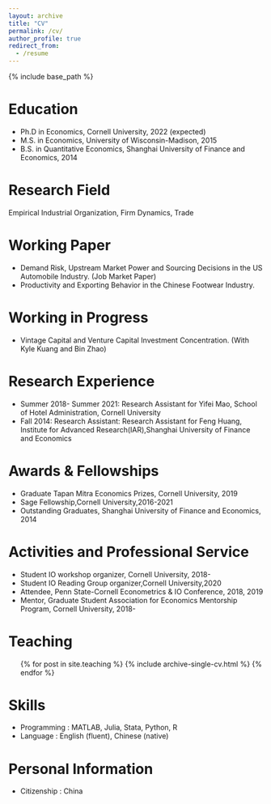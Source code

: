 ```yaml
---
layout: archive
title: "CV"
permalink: /cv/
author_profile: true
redirect_from:
  - /resume
---
```


{% include base_path %}

Education
======
* Ph.D in Economics, Cornell University, 2022 (expected)
* M.S. in Economics, University of Wisconsin-Madison, 2015
* B.S. in Quantitative Economics, Shanghai University of Finance and Economics, 2014


Research Field
======
Empirical Industrial Organization, Firm Dynamics, Trade

Working Paper
======
* Demand Risk, Upstream Market Power and Sourcing Decisions in the US Automobile Industry. (Job Market Paper)
* Productivity and Exporting Behavior in the Chinese Footwear Industry.

Working in Progress
======
* Vintage Capital and Venture Capital Investment Concentration. (With Kyle Kuang and Bin Zhao)


Research Experience
======
* Summer 2018- Summer 2021: Research Assistant for Yifei Mao, School of Hotel Administration, Cornell University
* Fall 2014: Research Assistant: Research Assistant for Feng Huang, Institute for Advanced Research(IAR),Shanghai University of Finance and Economics

Awards & Fellowships
======
* Graduate Tapan Mitra Economics Prizes, Cornell University, 2019
* Sage Fellowship,Cornell University,2016-2021
* Outstanding Graduates, Shanghai University of Finance and Economics, 2014

Activities and Professional Service
======
* Student IO workshop organizer, Cornell University, 2018-
* Student IO Reading Group organizer,Cornell University,2020
* Attendee, Penn State-Cornell Econometrics & IO Conference, 2018, 2019
* Mentor, Graduate Student Association for Economics Mentorship Program, Cornell University, 2018-

Teaching
======
  <ul>{% for post in site.teaching %}
    {% include archive-single-cv.html %}
  {% endfor %}</ul>

Skills
======
* Programming : MATLAB, Julia, Stata, Python, R
* Language : English (fluent), Chinese (native)

Personal Information
======
* Citizenship : China
  


